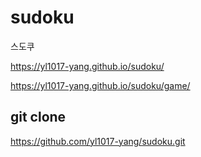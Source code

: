 # sudoku

스도쿠

https://yl1017-yang.github.io/sudoku/

https://yl1017-yang.github.io/sudoku/game/


## git clone

https://github.com/yl1017-yang/sudoku.git